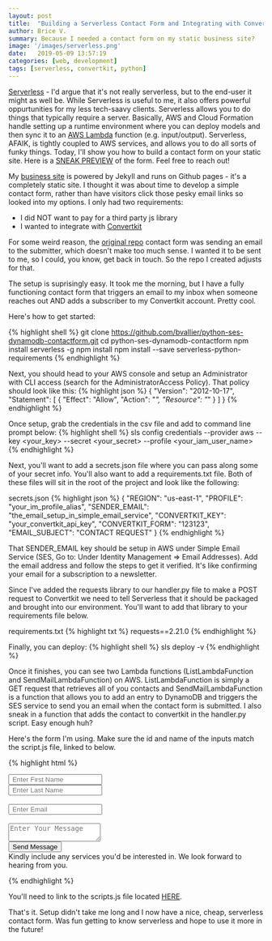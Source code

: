 ```yaml
---
layout: post
title:  "Building a Serverless Contact Form and Integrating with Convertkit"
author: Brice V.
summary: Because I needed a contact form on my static business site?
image: '/images/serverless.png'
date:   2019-05-09 13:57:19
categories: [web, development]
tags: [serverless, convertkit, python]
---
```


[Serverless](https://serverless.com/) - I'd argue that it's not really serverless, but to the end-user it might as well be. While Serverless is useful to me, it also offers powerful oppurtunities for my less tech-saavy clients. Serverless allows you to do things that typically require a server. Basically, AWS and Cloud Formation handle setting up a runtime environment where you can deploy models and then sync it to an [AWS Lambda](https://aws.amazon.com/lambda/) function (e.g. input/output). Serverless, AFAIK, is tightly coupled to AWS services, and allows you to do all sorts of funky things. Today, I'll show you how to build a contact form on your static site. Here is a [SNEAK PREVIEW](https://thesmallweb.co/contact.html) of the form. Feel free to reach out!

My [business site](https://thesmallweb.co) is powered by Jekyll and runs on Github pages - it's a completely static site. I thought it was about time to develop a simple contact form, rather than have visitors click those pesky email links so looked into my options. I only had two requirements:
- I did NOT want to pay for a third party js library
- I wanted to integrate with [Convertkit](https://convertkit.com/?utm_source=dynamic&utm_medium=referral&utm_campaign=poweredby&utm_content=form)

For some weird reason, the [original repo](https://github.com/faizanbashir/python-ses-dynamodb-contactform) contact form was sending an email to the submitter, which doesn't make too much sense. I wanted it to be sent to me, so I could, you know, get back in touch. So the repo I created adjusts for that. 

The setup is suprisingly easy. It took me the morning, but I have a fully functioning contact form that triggers an email to my inbox when someone reaches out AND adds a subscriber to my Convertkit account. Pretty cool.

Here's how to get started:

{% highlight shell %}
git clone https://github.com/bvallier/python-ses-dynamodb-contactform.git
cd python-ses-dynamodb-contactform
npm install serverless -g
npm install
npm install --save serverless-python-requirements
{% endhighlight %}

Next, you should head to your AWS console and setup an Administrator with CLI access (search for the AdministratorAccess Policy). That policy should look like this:
{% highlight json %}
{
    "Version": "2012-10-17",
    "Statement": [
        {
            "Effect": "Allow",
            "Action": "*",
            "Resource": "*"
        }
    ]
}
{% endhighlight %}

Once setup, grab the credentials in the csv file and add to command line prompt below:
{% highlight shell %}
sls config credentials --provider aws --key <your_key> --secret <your_secret> --profile <your_iam_user_name>
{% endhighlight %}

Next, you'll want to add a secrets.json file where you can pass along some of your secret info. You'll also want to add a requirements.txt file. Both of these files will sit in the root of the project and look like the following:

secrets.json
{% highlight json %}
{
  "REGION": "us-east-1",
  "PROFILE": "your_im_profile_alias",
  "SENDER_EMAIL": "the_email_setup_in_simple_email_service",
  "CONVERTKIT_KEY": "your_convertkit_api_key",
  "CONVERTKIT_FORM": "123123",
  "EMAIL_SUBJECT": "CONTACT REQUEST"
}
{% endhighlight %}

That SENDER_EMAIL key should be setup in AWS under Simple Email Service (SES, Go to: Under Identity Management => Email Addresses). Add the email address and follow the steps to get it verified. It's like confirming your email for a subscription to a newsletter.  

Since I've added the requests library to our handler.py file to make a POST request to Convertkit we need to tell Serverless that it should be packaged and brought into our environment. You'll want to add that library to your requirements file below.

requirements.txt
{% highlight txt %}
requests==2.21.0
{% endhighlight %}

Finally, you can deploy:
{% highlight shell %}
sls deploy -v
{% endhighlight %}

Once it finishes, you can see two Lambda functions (ListLambdaFunction and SendMailLambdaFunction) on AWS. ListLambdaFunction is simply a GET request that retrieves all of you contacts and SendMailLambdaFunction is a function that allows you to add an entry to DynamoDB and triggers the SES service to send you an email when the contact form is submitted. I also sneak in a function that adds the contact to convertkit in the handler.py script. Easy enough huh?

Here's the form I'm using. Make sure the id and name of the inputs match the script.js file, linked to below.

{% highlight html %}
<form id="serverless-form" action="#">
    <div class="row">
        <div class="col-lg-4 offset-lg-2">
            <input type="text" class="form-control" autocomplete="given-name" id="firstname" name="firstname"
            placeholder=" Enter First Name" required>
        </div>
        <div class="col-lg-4">
            <input type="text" class="form-control" autocomplete="family-name" id="lastname" name="lastname"
            placeholder=" Enter Last Name" required>
        </div>
        </div>
        <br />
        <div class="row">
        <div class="col-lg-8 offset-lg-2">
            <input type="email" class="form-control" autocomplete="email" id="exampleInputEmail" name="email"
            placeholder=" Enter Email" required>
        </div>
        <div class="col-lg-8 offset-lg-2">
            <div class="form-group">
            <br />
            <textarea class="form-control" id="message" name="message" placeholder="Enter Your Message"
                required></textarea>
            </div>
            <div class="row">
            <div class="col-lg-4">
                <button type="submit" id="submit" class="btn btn-primary submit" style="cursor:pointer"><i id="loader" class="fa fa-paper-plane" aria-hidden="true"></i> Send Message</button>
            </div>
            <div class="col-lg-8">
                Kindly include any services you'd be interested in. We look forward to hearing from you.
            </div>
            </div>
        </div>
    </div>
</form>
<script>
    //Insert your lambda function URL here
    var URL = "https://12cas314qwed.execute-api.us-east-1.amazonaws.com/development/sendMail";
</script>
<script src="js/script.js"></script>
{% endhighlight %}

You'll need to link to the scripts.js file located [HERE](https://raw.githubusercontent.com/bvallier/python-ses-dynamodb-contactform/master/public/js/script.js).

That's it. Setup didn't take me long and I now have a nice, cheap, serverless contact form. Was fun getting to know serverless and hope to use it more in the future!